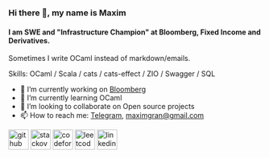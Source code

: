 ### Hi there 👋, my name is Maxim

#### I am SWE and "Infrastructure Champion" at Bloomberg, Fixed Income and Derivatives. 

Sometimes I write OCaml instead of markdown/emails.

Skills: OCaml / Scala / cats / cats-effect / ZIO / Swagger / SQL

- 🔭 I’m currently working on [Bloomberg](https://www.bloomberg.com/uk) 
- 🌱 I’m currently learning OCaml
- 👯 I’m looking to collaborate on Open source projects 
- 📫 How to reach me: [Telegram](https://t.me/VeriuMaxon), maximgran@gmail.com


[<img src='https://cdn.jsdelivr.net/npm/simple-icons@3.0.1/icons/github.svg' alt='github' height='40'>](https://github.com/maxim092001)  [<img src='https://cdn.jsdelivr.net/npm/simple-icons@3.0.1/icons/stackoverflow.svg' alt='stackoverflow' height='40'>](https://stackoverflow.com/users/13574018)  [<img src='https://cdn.jsdelivr.net/npm/simple-icons@3.0.1/icons/codeforces.svg' alt='codeforces' height='40'>](https://codeforces.com/profile/MAKCOH)  [<img src='https://cdn.jsdelivr.net/npm/simple-icons@3.0.1/icons/leetcode.svg' alt='leetcode' height='40'>](https://leetcode.com/maximgran/) 
[<img src='https://cdn.jsdelivr.net/npm/simple-icons@3.0.1/icons/linkedin.svg' alt='linkedin' height='40'>](https://www.linkedin.com/in/maxim-grankin/)
<!---
![GitHub stats](https://github-readme-stats.vercel.app/api?username=maxim092001&show_icons=true)  
!-->
<!--- ![Profile views](https://gpvc.arturio.dev/maxim092001)   !-->

